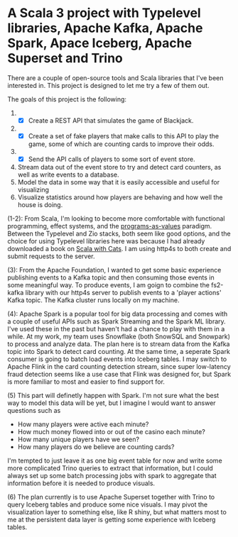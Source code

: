 # A Scala 3 project with Typelevel libraries, Apache Kafka, Apache Spark, Apace Iceberg, Apache Superset and Trino

There are a couple of open-source tools and Scala libraries that I've been interested in. This project is designed to let me try a few of them out.

The goals of this project is the following:
1. - [x] Create a REST API that simulates the game of Blackjack. 
2. - [x] Create a set of fake players that make calls to this API to play the game, some of which are counting cards to improve their odds.
3. - [x] Send the API calls of players to some sort of event store.
4. Stream data out of the event store to try and detect card counters, as well as write events to a database.
5. Model the data in some way that it is easily accessible and useful for visualizing
6. Visualize statistics around how players are behaving and how well the house is doing.


(1-2): From Scala, I'm looking to become more comfortable with functional programming, effect systems, and the [programs-as-values](https://systemfw.org/posts/programs-as-values-I.html) 
paradigm. Between the Typelevel and Zio stacks, both seem like good options, and the choice for using Typelevel libraries here was because 
I had already downloaded a book on [Scala with Cats](https://underscore.io/books/scala-with-cats/). I am using http4s to both create and submit requests to the server.

(3): From the Apache Foundation, I wanted to get some basic experience publishing events to a Kafka topic and then consuming those events in some meaningful way. 
To produce events, I am goign to combine the fs2-kafka library with our http4s server to publish events to a 'player actions' Kafka topic. The Kafka cluster runs locally on my machine.

(4): Apache Spark is a popular tool for big data processing and comes with a couple of useful APIs such as Spark Streaming and the Spark ML library. 
I've used these in the past but haven't had a chance to play with them in a while. At my work, my team uses Snowflake (both SnowSQL and Snowpark) to process and analyze data.
The plan here is to stream data from the Kafka topic into Spark to detect card counting. At the same time, a seperate Spark consumer is going to batch load events into Iceberg tables.
I may switch to Apache Flink in the card counting detection stream, since super low-latency fraud detection seems like a use case that Flink was designed for, but Spark is more familiar to most and easier to find support for.

(5) This part will definetly happen with Spark. I'm not sure what the best way to model this data will be yet, but I imagine I would want to answer questions such as 
- How many players were active each minute?
- How much money flowed into or out of the casino each minute?
- How many unique players have we seen?
- How many players do we believe are counting cards?

I'm tempted to just leave it as one big event table for now and write some more complicated Trino queries to extract that information, but I could always set up some
batch processing jobs with spark to aggregate that information before it is needed to produce visuals.

(6) The plan currently is to use Apache Superset together with Trino to query Iceberg tables and produce some nice visuals. 
I may pivot the visualization layer to something else, like R shiny, but what matters most to me at the persistent data layer is getting some experience with Iceberg tables.


